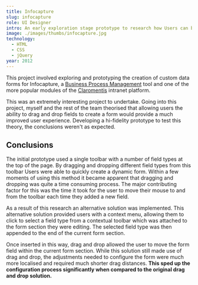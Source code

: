 ```yaml
---
title: Infocapture
slug: infocapture
role: UI Designer
intro: An early exploration stage prototype to research how Users can build dynamic forms using drag and drop.
image: ./images/thumbs/infocapture.jpg
technology:
  - HTML
  - CSS
  - jQuery
year: 2012
---
```


This project involved exploring and prototyping the creation of custom data forms for Infocapture, a [Business Process Management](https://www.claromentis.com/business-process-management/) tool and one of the more popular modules of the [Claromentis](https://www.claromentis.com/) intranet platform.

This was an extremely interesting project to undertake. Going into this project, myself and the rest of the team theorised that allowing users the ability to drag and drop fields to create a form would provide a much improved user experience. Developing a hi-fidelity prototype to test this theory, the conclusions weren't as expected.

## Conclusions

The initial prototype used a single toolbar with a number of field types at the top of the page. By dragging and dropping different field types from this toolbar Users were able to quickly create a dynamic form. Within a few moments of using this method it became apparent that dragging and dropping was quite a time consuming process. The major contributing factor for this was the time it took for the user to move their mouse to and from the toolbar each time they added a new field.

As a result of this research an alternative solution was implemented. This alternative solution provided users with a context menu, allowing them to click to select a field type from a contextual toolbar which was attached to the form section they were editing. The selected field type was then appended to the end of the current form section.

Once inserted in this way, drag and drop allowed the user to move the form field within the current form section. While this solution still made use of drag and drop, the adjustments needed to configure the form were much more localised and required much shorter drag distances. **This sped up the configuration process significantly when compared to the original drag and drop solution.**